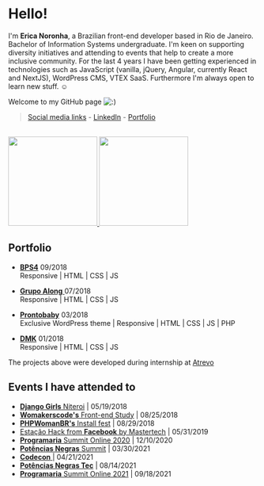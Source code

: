 

# Hello!
I'm **Erica Noronha**, a Brazilian front-end developer based in Rio de Janeiro. Bachelor of Information Systems undergraduate. I'm keen on supporting diversity initiatives and attending to events that help to create a more inclusive community. For the last 4 years I have been getting experienced in technologies such as JavaScript (vanilla, jQuery, Angular, currently React and NextJS), WordPress CMS, VTEX SaaS. Furthermore I'm always open to learn new stuff. :relaxed:

Welcome to my GitHub page ![:)](https://portfolio.ericanoronha.repl.co/img/s2.gif)  

> [Social media links](https://linktr.ee/ericanoronha/) - [LinkedIn](https://www.linkedin.com/in/ericanoronha/) - [Portfolio](https://ericanoronha.github.io/)

<div>
  <br>
  <a href="https://github.com/ericanoronha">
    <img height="180em" src="https://github-readme-stats.vercel.app/api?username=ericanoronha&show_icons=true&theme=cobalt&include_all_commits=true&count_private=true">
    <img height="180em" src="https://github-readme-stats.vercel.app/api/top-langs/?username=ericanoronha&layout=compact&langs_count=16&theme=cobalt">
  </a>
</div>

## Portfolio

- [**BPS4**](https://bps4.com.br/ "BPS4")
09/2018     
Responsive | HTML | CSS | JS  

- [**Grupo Along** ](http://grupoalong.com.br/ "Grupo Along")
07/2018     
Responsive | HTML | CSS | JS  

- [**Prontobaby**](http://prontobaby.com.br/ "Prontobaby")
03/2018     
Exclusive WordPress theme | Responsive | HTML | CSS | JS | PHP 

- [**DMK**](http://dmk.eco.br/ "DMK") 
01/2018     
Responsive | HTML | CSS | JS 

The projects above were developed during internship at [Atrevo](https://atrevo.design/ "Atrevo Comunicação e Design")


## Events I have attended to
- [**Django Girls** Niteroi](https://djangogirls.org/niteroi3/ "Django Girls Niteroi") | 05/19/2018
- [**Womakerscode's** Front-end Study](https://www.meetup.com/WoMakersCode/events/253326574/ "Front-end Study - Womakerscode") | 08/25/2018
- [**PHPWomanBR's** Install fest](https://www.facebook.com/permalink.php?story_fbid=517175788724118&id=308635306244835 "Installfest **PHPWomen**") | 08/29/2018
- [ Estação Hack from **Facebook** by Mastertech](https://estacaohacknaestrada.mastertech.com.br/ "Estação Hack From Facebook na Estrada by Mastertech") | 05/31/2019
- [**Programaria**  Summit Online 2020](https://programariasummit.4.events/#/ "Programaria Summit Online 2020") | 12/10/2020
- [**Potências Negras**  Summit](https://potenciasnegras.com.br/ "Potências Negras Summit") | 03/30/2021
- [**Codecon** ](https://codecon.dev/ "code<con>") | 04/21/2021
- [**Potências Negras Tec**](https://potenciasnegras.com.br/ "Potências Negras Summit") | 08/14/2021
- [**Programaria**  Summit Online 2021](https://www.programaria.org/programariasummit2021/ "Programaria Summit Online 2021") | 09/18/2021
